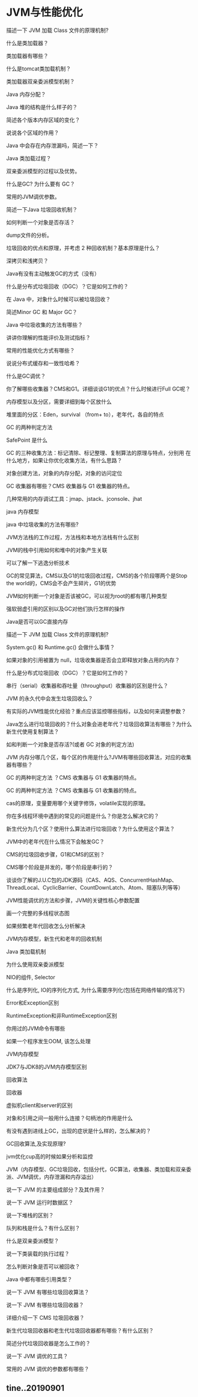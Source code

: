 # JVM与性能优化


描述一下 JVM 加载 Class 文件的原理机制?

什么是类加载器？

类加载器有哪些？

什么是tomcat类加载机制？

类加载器双亲委派模型机制？

Java 内存分配？

Java 堆的结构是什么样子的？

简述各个版本内存区域的变化？

说说各个区域的作用？

Java 中会存在内存泄漏吗，简述一下？

Java 类加载过程？

双亲委派模型的过程以及优势。

什么是GC? 为什么要有 GC？

常用的JVM调优参数。

简述一下Java 垃圾回收机制？

如何判断一个对象是否存活？

dump文件的分析。

垃圾回收的优点和原理，并考虑 2 种回收机制？基本原理是什么？

深拷贝和浅拷贝？

Java有没有主动触发GC的方式（没有）

什么是分布式垃圾回收（DGC）？它是如何工作的？

在 Java 中，对象什么时候可以被垃圾回收？

简述Minor GC 和 Major GC？

Java 中垃圾收集的方法有哪些？

讲讲你理解的性能评价及测试指标？

常用的性能优化方式有哪些？

说说分布式缓存和一致性哈希？

什么是GC调优？

你了解哪些收集器？CMS和G1。详细谈谈G1的优点？什么时候进行Full GC呢？

内存模型以及分区，需要详细到每个区放什么

堆里面的分区：Eden，survival （from+ to），老年代，各自的特点

GC 的两种判定方法

SafePoint 是什么

GC 的三种收集方法：标记清除、标记整理、复制算法的原理与特点，分别用
在什么地方，如果让你优化收集方法，有什么思路？

对象创建方法，对象的内存分配，对象的访问定位

GC 收集器有哪些？CMS 收集器与 G1 收集器的特点。

几种常用的内存调试工具：jmap、jstack、jconsole、jhat

java 内存模型

java 中垃圾收集的方法有哪些?

JVM方法栈的工作过程，方法栈和本地方法栈有什么区别

JVM的栈中引用如何和堆中的对象产生关联

可以了解一下逃逸分析技术

GC的常见算法，CMS以及G1的垃圾回收过程，CMS的各个阶段哪两个是Stop the world的，CMS会不会产生碎片，G1的优势

JVM如何判断一个对象是否该被GC，可以视为root的都有哪几种类型

强软弱虚引用的区别以及GC对他们执行怎样的操作

Java是否可以GC直接内存

描述一下 JVM 加载 Class 文件的原理机制?

System.gc() 和 Runtime.gc() 会做什么事情？

如果对象的引用被置为 null，垃圾收集器是否会立即释放对象占用的内存？

什么是分布式垃圾回收（DGC）？它是如何工作的？

串行（serial）收集器和吞吐量（throughput）收集器的区别是什么？

JVM 的永久代中会发生垃圾回收么？

有实际的JVM性能优化经验？重点应该监控哪些指标，以及如何来调整参数？

Java怎么进行垃圾回收的？什么对象会进老年代？垃圾回收算法有哪些？为什么新生代使用复制算法？

如和判断一个对象是否存活?(或者 GC 对象的判定方法)

JVM 内存分哪几个区，每个区的作用是什么?JVM有哪些回收算法，对应的收集器有哪些？

GC 的两种判定方法 ？CMS 收集器与 G1 收集器的特点。

GC 的两种判定方法 ？CMS 收集器与 G1 收集器的特点。

cas的原理，变量要用哪个关键字修饰，volatile实现的原理。

你在多线程环境中遇到的常见的问题是什么？你是怎么解决它的？

新生代分为几个区？使用什么算法进行垃圾回收？为什么使用这个算法？

JVM中的老年代在什么情况下会触发GC？

CMS的垃圾回收步骤，G1和CMS的区别？

CMS哪个阶段是并发的，哪个阶段是串行的？

谈谈你了解的J.U.C包的JDK源码（CAS、AQS、ConcurrentHashMap、ThreadLocal、CyclicBarrier、CountDownLatch、Atom、阻塞队列等等）

JVM性能调优的方法和步骤，JVM的关键性核心参数配置

画一个完整的多线程状态图

如果频繁老年代回收怎么分析解决

JVM内存模型，新生代和老年的回收机制

Java 类加载机制

为什么使用双亲委派模型

NIO的组件, Selector

什么是序列化, IO的序列化方式, 为什么需要序列化(包括在网络传输的情况下)

Error和Exception区别

RuntimeException和非RuntimeException区别

你用过的JVM命令有哪些

如果一个程序发生OOM, 该怎么处理

JVM内存模型

JDK7与JDK8的JVM内存模型区别

回收算法

回收器

虚拟机client和server的区别

对象和引用之间一般用什么连接？句柄池的作用是什么

有没有遇到进线上GC，出现的症状是什么样的，怎么解决的？

GC回收算法,及实现原理?

jvm优化cup高的时候如果分析和监控

JVM（内存模型、GC垃圾回收，包括分代，GC算法，收集器、类加载和双亲委派、JVM调优，内存泄漏和内存溢出）

说一下 JVM 的主要组成部分？及其作用？

说一下 JVM 运行时数据区？

说一下堆栈的区别？

队列和栈是什么？有什么区别？

什么是双亲委派模型？

说一下类装载的执行过程？

怎么判断对象是否可以被回收？

Java 中都有哪些引用类型？

说一下 JVM 有哪些垃圾回收算法？

说一下 JVM 有哪些垃圾回收器？

详细介绍一下 CMS 垃圾回收器？

新生代垃圾回收器和老生代垃圾回收器都有哪些？有什么区别？

简述分代垃圾回收器是怎么工作的？

说一下 JVM 调优的工具？

常用的 JVM 调优的参数都有哪些？

tine..20190901
----
